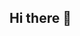 ## Hi there 👋

<!--
**TonyMags/TonyMags** is a ✨ _special_ ✨ repository because its `README.md` (this file) appears on your GitHub profile.

Here are some ideas to get you started:

- 🔭 I’m currently working on becoming overall just better, but focused on starting a career as a full-stack developer.
- 🌱 I’m currently learning backend development.
- 👯 I’m looking to collaborate on some larger software projects.
- 🤔 I’m looking for help with mastering git.
- 💬 Ask me about 
- 📫 How to reach me: ...
- ⚡ Fun fact: I am boring.
-->
